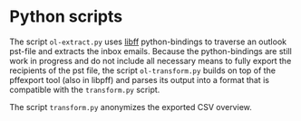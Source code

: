 # Python scripts

The script `ol-extract.py` uses [libff](https://github.com/libyal/libpff) python-bindings to traverse an outlook pst-file and extracts the inbox emails. Because the python-bindings are still work in progress and do not include all necessary means to fully export the recipients of the pst file, the script `ol-transform.py` builds on top of the pffexport tool (also in libpff) and parses its output into a format that is compatible with the `transform.py` script.

The script `transform.py` anonymizes the exported CSV overview.
